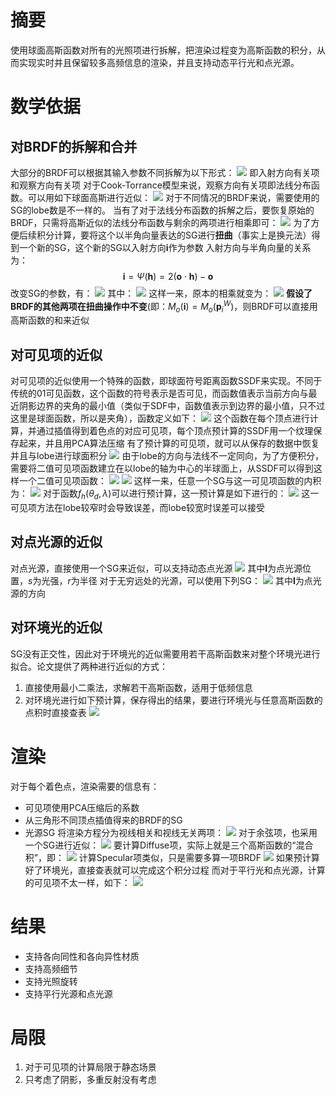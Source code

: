 # 摘要
使用球面高斯函数对所有的光照项进行拆解，把渲染过程变为高斯函数的积分，从而实现实时并且保留较多高频信息的渲染，并且支持动态平行光和点光源。
# 数学依据
## 对BRDF的拆解和合并
大部分的BRDF可以根据其输入参数不同拆解为以下形式：
![](论文/预计算辐射传输/pics/12.png)
即入射方向有关项和观察方向有关项
对于Cook-Torrance模型来说，观察方向有关项即法线分布函数。可以用如下球面高斯进行近似：
![](论文/预计算辐射传输/pics/13.png)
对于不同情况的BRDF来说，需要使用的SG的lobe数是不一样的。
当有了对于法线分布函数的拆解之后，要恢复原始的BRDF，只需将高斯近似的法线分布函数与剩余的两项进行相乘即可：
![](论文/预计算辐射传输/pics/14.png)
为了方便后续积分计算，要将这个以半角向量表达的SG进行**扭曲**（事实上是换元法）得到一个新的SG，这个新的SG以入射方向$\mathbf{i}$作为参数
入射方向与半角向量的关系为：
$$
\mathbf{i}=\Psi(\mathbf{h})=2(\mathbf{o}\cdot\mathbf{h})-\mathbf{o}
$$
改变SG的参数，有：
![](论文/预计算辐射传输/pics/15.png)
其中：
![](论文/预计算辐射传输/pics/16.png)
这样一来，原本的相乘就变为：
![](论文/预计算辐射传输/pics/17.png)
**假设了BRDF的其他两项在扭曲操作中不变**(即：$M_o(\mathbf{i})=M_o(\mathbf{p}_i^W)$，则BRDF可以直接用高斯函数的和来近似
## 对可见项的近似
对可见项的近似使用一个特殊的函数，即球面符号距离函数SSDF来实现。不同于传统的01可见函数，这个函数的符号表示是否可见，而函数值表示当前方向与最近阴影边界的夹角的最小值（类似于SDF中，函数值表示到边界的最小值，只不过这里是球面函数，所以是夹角），函数定义如下：
![](论文/预计算辐射传输/pics/18.png)
这个函数在每个顶点进行计算，并通过插值得到着色点的对应可见项，每个顶点预计算的SSDF用一个纹理保存起来，并且用PCA算法压缩
有了预计算的可见项，就可以从保存的数据中恢复并且与lobe进行球面积分
![](论文/预计算辐射传输/pics/28.png)
由于lobe的方向与法线不一定同向，为了方便积分，需要将二值可见项函数建立在以lobe的轴为中心的半球面上，从SSDF可以得到这样一个二值可见项函数：
![](论文/预计算辐射传输/pics/26.png)
![](论文/预计算辐射传输/pics/27.png)
这样一来，任意一个SG与这一可见项函数的内积为：
![](论文/预计算辐射传输/pics/29.png)
对于函数$f_h(\theta_d,\lambda)$可以进行预计算，这一预计算是如下进行的：
![](论文/预计算辐射传输/pics/30.png)
这一可见项方法在lobe较窄时会导致误差，而lobe较宽时误差可以接受
## 对点光源的近似
对点光源，直接使用一个SG来近似，可以支持动态点光源
![](论文/预计算辐射传输/pics/19.png)
其中$\mathbf{l}$为点光源位置，$s$为光强，$r$为半径
对于无穷远处的光源，可以使用下列SG：
![](论文/预计算辐射传输/pics/20.png)
其中$\mathbf{l}$为点光源的方向
## 对环境光的近似
SG没有正交性，因此对于环境光的近似需要用若干高斯函数来对整个环境光进行拟合。论文提供了两种进行近似的方式：
1. 直接使用最小二乘法，求解若干高斯函数，适用于低频信息
2. 对环境光进行如下预计算，保存得出的结果，要进行环境光与任意高斯函数的点积时直接查表
![](论文/预计算辐射传输/pics/21.png)
# 渲染
对于每个着色点，渲染需要的信息有：
+ 可见项使用PCA压缩后的系数
+ 从三角形不同顶点插值得来的BRDF的SG
+ 光源SG
将渲染方程分为视线相关和视线无关两项：
![](论文/预计算辐射传输/pics/22.png)
对于余弦项，也采用一个SG进行近似：
![](论文/预计算辐射传输/pics/23.png)
要计算Diffuse项，实际上就是三个高斯函数的“混合积”，即：
![](论文/预计算辐射传输/pics/24.png)
计算Specular项类似，只是需要多算一项BRDF
![](论文/预计算辐射传输/pics/25.png)
如果预计算好了环境光，直接查表就可以完成这个积分过程
而对于平行光和点光源，计算的可见项不太一样，如下：
![](论文/预计算辐射传输/pics/31.png)
# 结果
+ 支持各向同性和各向异性材质
+ 支持高频细节
+ 支持光照旋转
+ 支持平行光源和点光源

# 局限
1. 对于可见项的计算局限于静态场景
2. 只考虑了阴影，多重反射没有考虑